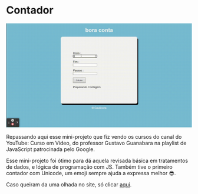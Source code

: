 # Contador 

![project preview](./preview.gif)

Repassando aqui esse mini-projeto que fiz vendo os cursos do canal do YouTube: Curso em Vídeo, do professor Gustavo Guanabara na playlist de JavaScript patrocinada pelo Google.

Esse mini-projeto foi ótimo para dá aquela revisada básica em tratamentos de dados, e lógica de programação com JS. Também tive o primeiro contador com Unicode, um emoji sempre ajuda a expressa melhor 😎.

Caso queiram da uma olhada no site, só clicar [aqui](https://lnkd.in/g2RA842S).
